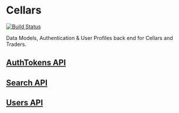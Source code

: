 Cellars
=======

[![Build Status](https://travis-ci.org/cellarsandtraders/cellars.svg?branch=master)](https://travis-ci.org/cellarsandtraders/cellars)

Data Models, Authentication &amp; User Profiles back end for Cellars and Traders.

## [AuthTokens API](authtokens/README.md)
## [Search API](search/README.md)
## [Users API](users/README.md)